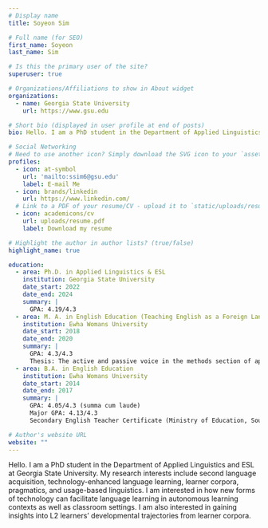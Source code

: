 ```yaml
---
# Display name
title: Soyeon Sim

# Full name (for SEO)
first_name: Soyeon
last_name: Sim

# Is this the primary user of the site?
superuser: true

# Organizations/Affiliations to show in About widget
organizations:
  - name: Georgia State University
    url: https://www.gsu.edu

# Short bio (displayed in user profile at end of posts)
bio: Hello. I am a PhD student in the Department of Applied Linguistics and ESL at Georgia State University. My research interests include second language acquisition, technology-enhanced language learning, learner corpora, pragmatics, and usage-based linguistics. I am interested in how new forms of technology can facilitate language learning in autonomous learning contexts as well as classroom settings. I am also interested in gaining insights into L2 learners’ developmental trajectories from learner corpora.

# Social Networking
# Need to use another icon? Simply download the SVG icon to your `assets/media/icons/` folder.
profiles:
  - icon: at-symbol
    url: 'mailto:ssim6@gsu.edu'
    label: E-mail Me
  - icon: brands/linkedin
    url: https://www.linkedin.com/
  # Link to a PDF of your resume/CV - upload it to `static/uploads/resume.pdf`
  - icon: academicons/cv
    url: uploads/resume.pdf
    label: Download my resume

# Highlight the author in author lists? (true/false)
highlight_name: true

education:
  - area: Ph.D. in Applied Linguistics & ESL
    institution: Georgia State University
    date_start: 2022
    date_end: 2024
    summary: |
      GPA: 4.19/4.3
  - area: M. A. in English Education (Teaching English as a Foreign Language)
    institution: Ewha Womans University
    date_start: 2018
    date_end: 2020
    summary: |
      GPA: 4.3/4.3
      Thesis: The active and passive voice in the methods section of applied linguistics research articles
  - area: B.A. in English Education
    institution: Ewha Womans University
    date_start: 2014
    date_end: 2017
    summary: |
      GPA: 4.05/4.3 (summa cum laude)
      Major GPA: 4.13/4.3
      Secondary English Teacher Certificate (Ministry of Education, South Korea)

# Author's website URL
website: ""
---
```


Hello. I am a PhD student in the Department of Applied Linguistics and ESL at Georgia State University. My research interests include second language acquisition, technology-enhanced language learning, learner corpora, pragmatics, and usage-based linguistics. I am interested in how new forms of technology can facilitate language learning in autonomous learning contexts as well as classroom settings. I am also interested in gaining insights into L2 learners’ developmental trajectories from learner corpora.
